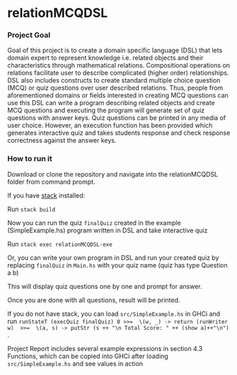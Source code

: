 # relationMCQDSL


### Project Goal
Goal of this project is to create a domain specific language (DSL) that lets domain expert to represent knowledge i.e. related objects and their characteristics through mathematical relations. Compositional operations on relations facilitate user to describe complicated (higher order) relationships. DSL also includes constructs to create standard multiple choice question (MCQ) or quiz questions over user described relations. Thus, people from aforementioned domains or fields interested in creating MCQ questions can use this DSL can write a program describing related objects and create MCQ questions and executing the program will generate set of quiz questions with answer keys. Quiz questions can be printed in any media of user choice. However, an execution function has been provided which generates interactive quiz and takes students response and check response correctness against the answer keys.


### How to run it
Download or clone the repository and navigate into the relationMCQDSL folder from command prompt.

If you have [stack](https://docs.haskellstack.org/en/stable/README/) installed:

Run `stack build`
    
Now you can run the quiz `finalQuiz` created in the example (SimpleExample.hs) program written in DSL and take interactive quiz
    
Run `stack exec relationMCQDSL-exe`

Or, you can write your own program in DSL and run your created quiz by replacing `finalQuiz` in `Main.hs` with your quiz name (quiz has type Question a b)

This will display quiz questions one by one and prompt for answer.

Once you are done with all questions, result will be printed.
   
If you do not have stack, you can load `src/SimpleExample.hs` in GHCi and run `runStateT (execQuiz finalQuiz) 0 >>= 
       \(w, _) -> return (runWriter w)  >>= 
       \(a, s) -> putStr (s ++ "\n Total Score: " ++ (show a)++"\n") `.

Project Report includes several example expressions in section 4.3 Functions, which can be copied into GHCi after loading `src/SimpleExample.hs` and see values in action 